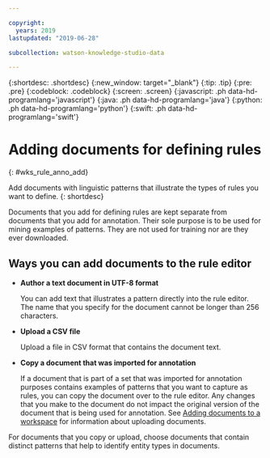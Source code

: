 ```yaml
---

copyright:
  years: 2019
lastupdated: "2019-06-28"

subcollection: watson-knowledge-studio-data

---
```


{:shortdesc: .shortdesc}
{:new_window: target="_blank"}
{:tip: .tip}
{:pre: .pre}
{:codeblock: .codeblock}
{:screen: .screen}
{:javascript: .ph data-hd-programlang='javascript'}
{:java: .ph data-hd-programlang='java'}
{:python: .ph data-hd-programlang='python'}
{:swift: .ph data-hd-programlang='swift'}


# Adding documents for defining rules
{: #wks_rule_anno_add}

Add documents with linguistic patterns that illustrate the types of rules you want to define.
{: shortdesc}

Documents that you add for defining rules are kept separate from documents that you add for annotation. Their sole purpose is to be used for mining examples of patterns. They are not used for training nor are they ever downloaded.

## Ways you can add documents to the rule editor

- **Author a text document in UTF-8 format**

    You can add text that illustrates a pattern directly into the rule editor. The name that you specify for the document cannot be longer than 256 characters.

- **Upload a CSV file**

    Upload a file in CSV format that contains the document text.

- **Copy a document that was imported for annotation**

    If a document that is part of a set that was imported for annotation purposes contains examples of patterns that you want to capture as rules, you can copy the document over to the rule editor. Any changes that you make to the document do not impact the original version of the document that is being used for annotation. See [Adding documents to a workspace](/docs/services/watson-knowledge-studio-data?topic=watson-knowledge-studio-data-documents-for-annotation#wks_projadd) for information about uploading documents.

For documents that you copy or upload, choose documents that contain distinct patterns that help to identify entity types in documents.
